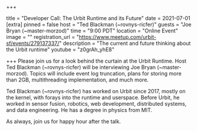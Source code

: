 +++

title = "Developer Call: The Urbit Runtime and its Future"
date = 2021-07-01
[extra] 
pinned = false 
host = "Ted Blackman (~rovnys-ricfer)"
guests = "Joe Bryan (~master-morzod)" 
time = "9:00 PDT" 
location = "Online Event" 
image = "" 
registration_url = "https://www.meetup.com/urbit-sf/events/279137337/" 
description = "The current and future thinking about the Urbit runtime" 
youtube = "z0grAh_yhE8"

+++
Please join us for a look behind the curtain at the Urbit Runtime. Host Ted Blackman (~rovnys-ricfer) will be interviewing Joe Bryan (~master-morzod). Topics will include event log truncation, plans for storing more than 2GB, multithreading implementation, and much more.

Ted Blackman (~rovnys-ricfer) has worked on Urbit since 2017, mostly on the kernel, with forays into the runtime and userspace. Before Urbit, he worked in sensor fusion, robotics, web development, distributed systems, and data engineering. He has a degree in physics from MIT.

As always, join us for happy hour after the talk.
